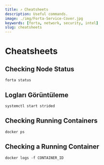 ```yaml
---
title: ⤴️ Cheatsheets
description: Useful commands.
image: ./img/Forta-Service-Cover.jpg
keywords: [forta, network, security, intel]
slug: cheatsheets
---
```


# Cheatsheets 

## Checking Node Status
```shell
forta status
```

## Logları Görüntüleme
```shell
systemctl start strided
```

## Checking Running Containers
```shell
docker ps
```

## Checking a Running Container
```shell
docker logs -f CONTAINER_ID
```